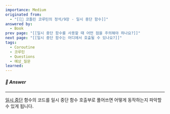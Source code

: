 ```yaml
---
importance: Medium
originated from:
  - "[[📘 코틀린 코루틴의 정석/9장 - 일시 중단 함수]]"
answered by:
  - Book
prev page: "[[일시 중단 함수를 사용할 때 어떤 점을 주의해야 하나요?]]"
next page: "[[일시 중단 함수는 어디에서 호출될 수 있나요?]]"
tags:
  - Coroutine
  - 코루틴
  - Questions
  - 예상_질문
learned:
---
```

##### 💬 Answer
---
[일시 중단](일시%20중단.md) 함수의 코드를 일시 중단 함수 호출부로 풀어쓰면 어떻게 동작하는지 파악할 수 있게 됩니다.
